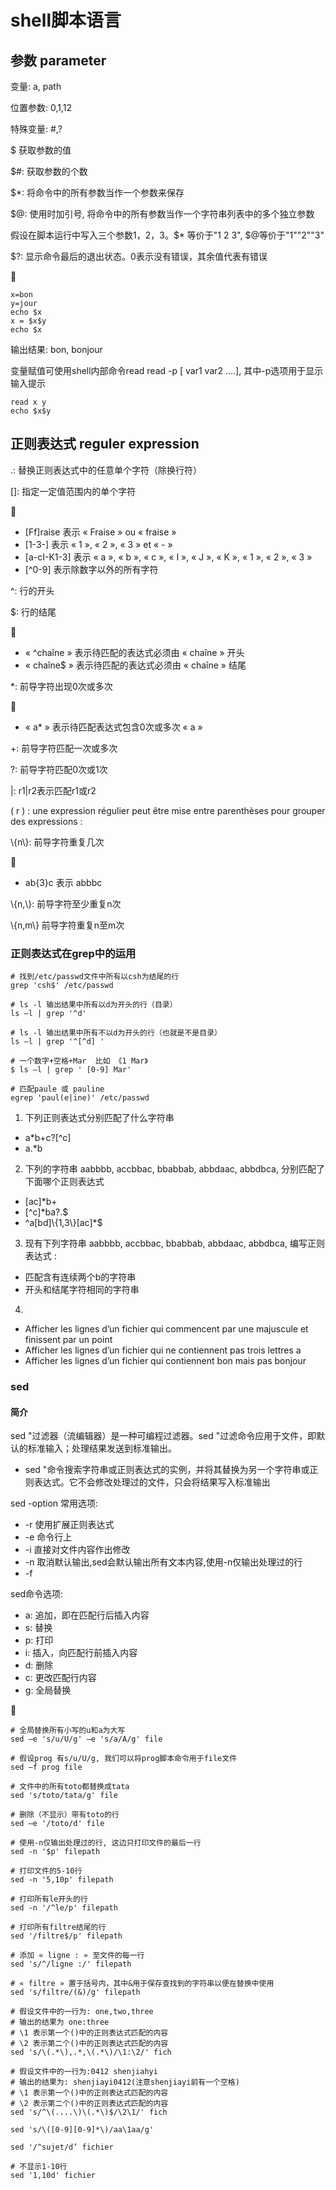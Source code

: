 # shell脚本语言

## 参数 parameter

变量: a, path

位置参数: 0,1,12

特殊变量: #,?

$ 获取参数的值

$#: 获取参数的个数

$*: 将命令中的所有参数当作一个参数来保存

$@: 使用时加引号, 将命令中的所有参数当作一个字符串列表中的多个独立参数

假设在脚本运行中写入三个参数1，2，3。$* 等价于"1 2 3", $@等价于"1""2""3"

$?: 显示命令最后的退出状态。0表示没有错误，其余值代表有错误

🌰
```shell
x=bon
y=jour
echo $x
x = $x$y
echo $x
```
输出结果: bon, bonjour

变量赋值可使用shell内部命令read
read -p [ var1 var2 ….], 其中-p选项用于显示输入提示
```shell
read x y
echo $x$y
```



## 正则表达式 reguler expression
.: 替换正则表达式中的任意单个字符（除换行符）

[]: 指定一定值范围内的单个字符

🌰
* [Ff]raise 表示 « Fraise » ou « fraise »
* [1-3-] 表示 « 1 », « 2 », « 3 » et « - »
* [a-cI-K1-3] 表示 « a », « b », « c », « I », « J », « K », « 1 », « 2 », « 3 »
* [^0-9] 表示除数字以外的所有字符

^: 行的开头

$: 行的结尾

🌰
* « ^chaîne » 表示待匹配的表达式必须由 « chaîne » 开头
* « chaîne$ » 表示待匹配的表达式必须由 « chaîne » 结尾

*: 前导字符出现0次或多次

🌰
* « a* » 表示待匹配表达式包含0次或多次 « a »

+: 前导字符匹配一次或多次

?: 前导字符匹配0次或1次

|: r1|r2表示匹配r1或r2

( r ) : une expression régulier peut être mise entre 
parenthèses pour grouper des expressions :

\\{n\\}: 前导字符重复几次

🌰
* ab{3}c 表示 abbbc

\\{n,\\}: 前导字符至少重复n次

\\{n,m\\} 前导字符重复n至m次

### 正则表达式在grep中的运用

``` shell
# 找到/etc/passwd文件中所有以csh为结尾的行
grep 'csh$' /etc/passwd 
```

``` shell
# ls -l 输出结果中所有以d为开头的行（目录）
ls –l | grep '^d' 
```

``` shell
# ls -l 输出结果中所有不以d为开头的行（也就是不是目录）
ls –l | grep '^[^d] '
```

``` shell
# 一个数字+空格+Mar  比如 《1 Mar》
$ ls –l | grep ' [0-9] Mar' 
```

``` shell
# 匹配paule 或 pauline
egrep 'paul(e|ine)' /etc/passwd
```


1. 下列正则表达式分别匹配了什么字符串
* a*b+c?[^c]
* a.*b

2. 下列的字符串
aabbbb, accbbac, bbabbab, abbdaac, abbdbca, 
分别匹配了下面哪个正则表达式
* [ac]*b+ 
* [^c]*ba?.$ 
* ^a[bd]\\{1,3\\}[ac]*$

3. 现有下列字符串
aabbbb, accbbac, bbabbab, abbdaac, abbdbca, 编写正则表达式 : 
- 匹配含有连续两个b的字符串
- 开头和结尾字符相同的字符串

4. 
* Afficher les lignes d’un fichier qui commencent par une majuscule et finissent par un point
* Afficher les lignes d’un fichier qui ne contiennent pas trois lettres a
* Afficher les lignes d’un fichier qui contiennent bon mais pas bonjour

### sed

#### 简介
sed "过滤器（流编辑器）是一种可编程过滤器。sed "过滤命令应用于文件，即默认的标准输入；处理结果发送到标准输出。
- sed "命令搜索字符串或正则表达式的实例，并将其替换为另一个字符串或正则表达式。它不会修改处理过的文件，只会将结果写入标准输出

sed -option 
常用选项:
* -r 使用扩展正则表达式
* -e 命令行上
* -i 直接对文件内容作出修改
* -n 取消默认输出,sed会默认输出所有文本内容,使用-n仅输出处理过的行
* -f

sed命令选项:
* a: 追加，即在匹配行后插入内容
* s: 替换
* p: 打印
* i: 插入，向匹配行前插入内容
* d: 删除
* c: 更改匹配行内容
* g: 全局替换

🌰
``` shell
# 全局替换所有小写的u和a为大写
sed –e 's/u/U/g' –e 's/a/A/g' file
```

``` shell
# 假设prog 有s/u/U/g, 我们可以将prog脚本命令用于file文件
sed –f prog file
```

``` shell
# 文件中的所有toto都替换成tata
sed 's/toto/tata/g' file
```

``` shell
# 删除（不显示）带有toto的行
sed –e '/toto/d' file
```

``` shell
# 使用-n仅输出处理过的行, 这边只打印文件的最后一行
sed -n '$p' filepath
```

``` shell
# 打印文件的5-10行
sed -n '5,10p' filepath
```

``` shell
# 打印所有le开头的行
sed -n '/^le/p' filepath
```

``` shell
# 打印所有filtre结尾的行
sed '/filtre$/p' filepath
```

``` shell
# 添加 « ligne : » 至文件的每一行
sed 's/^/ligne :/' filepath
```

``` shell
# « filtre » 置于括号内，其中&用于保存查找到的字符串以便在替换中使用
sed 's/filtre/(&)/g' filepath
```

``` shell
# 假设文件中的一行为: one,two,three
# 输出的结果为 one:three
# \1 表示第一个()中的正则表达式匹配的内容
# \2 表示第二个()中的正则表达式匹配的内容
sed 's/\(.*\),.*,\(.*\)/\1:\2/' fich
```

``` shell
# 假设文件中的一行为:0412 shenjiahyi
# 输出的结果为: shenjiayi0412(注意shenjiayi前有一个空格)
# \1 表示第一个()中的正则表达式匹配的内容
# \2 表示第二个()中的正则表达式匹配的内容
sed 's/^\(....\)\(.*\)$/\2\1/' fich
```

``` shell
sed 's/\([0-9][0-9]*\)/aa\1aa/g'
```

``` shell
sed '/^sujet/d’ fichier
```

``` shell
# 不显示1-10行
sed '1,10d' fichier
```

